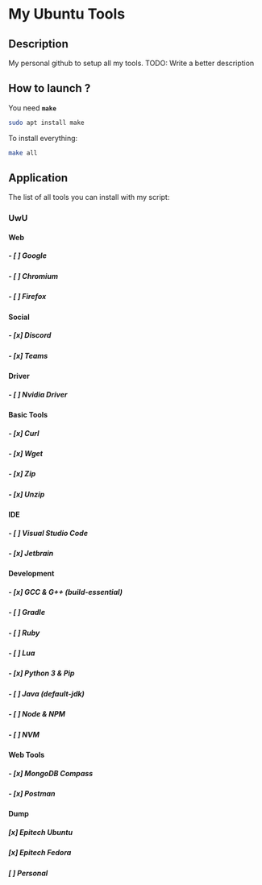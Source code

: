 # My Ubuntu Tools

## Description

My personal github to setup all my tools. TODO: Write a better description

## How to launch ?

You need **`make`**

```bash
sudo apt install make
```

To install everything:

```bash
make all
```

## Application

The list of all tools you can install with my script:

### UwU

#### **Web**

##### - [ ] Google

##### - [ ] Chromium

##### - [ ] Firefox

#### **Social**

##### - [x] Discord

##### - [x] Teams

#### **Driver**

##### - [ ] Nvidia Driver

#### **Basic Tools**

##### - [x] Curl

##### - [x] Wget

##### - [x] Zip

##### - [x] Unzip

#### **IDE**

##### - [ ] Visual Studio Code

##### - [x] Jetbrain

#### **Development**

##### - [x] GCC & G++ (build-essential)

##### - [ ] Gradle

##### - [ ] Ruby

##### - [ ] Lua

##### - [x] Python 3 & Pip

##### - [ ] Java (default-jdk)

##### - [ ] Node & NPM

##### - [ ] NVM

#### **Web Tools**

##### - [x] MongoDB Compass

##### - [x] Postman

#### **Dump**

##### [x] Epitech Ubuntu

##### [x] Epitech Fedora

##### [ ] Personal
